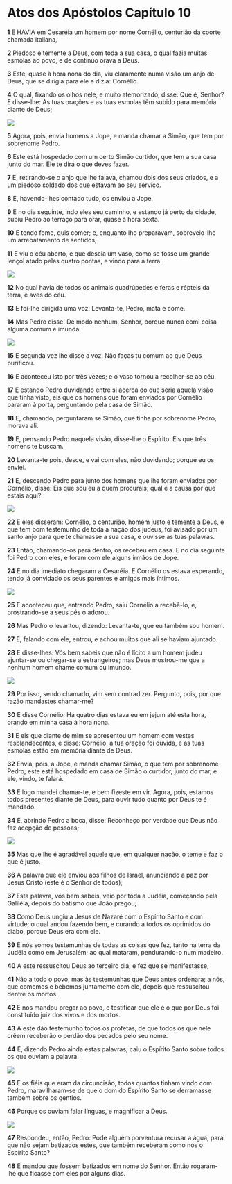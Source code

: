 # Atos dos Apóstolos Capítulo 10

**1** 	E HAVIA em Cesaréia um homem por nome Cornélio, centurião da coorte chamada italiana,

**2** 	Piedoso e temente a Deus, com toda a sua casa, o qual fazia muitas esmolas ao povo, e de contínuo orava a Deus.

**3** 	Este, quase à hora nona do dia, viu claramente numa visão um anjo de Deus, que se dirigia para ele e dizia: Cornélio.

**4** 	O qual, fixando os olhos nele, e muito atemorizado, disse: Que é, Senhor? E disse-lhe: As tuas orações e as tuas esmolas têm subido para memória diante de Deus;

![](../Images/SweetPublishing/44-10-1.jpg) 

**5** 	Agora, pois, envia homens a Jope, e manda chamar a Simão, que tem por sobrenome Pedro.

**6** 	Este está hospedado com um certo Simão curtidor, que tem a sua casa junto do mar. Ele te dirá o que deves fazer.

**7** 	E, retirando-se o anjo que lhe falava, chamou dois dos seus criados, e a um piedoso soldado dos que estavam ao seu serviço.

**8** 	E, havendo-lhes contado tudo, os enviou a Jope.

**9** 	E no dia seguinte, indo eles seu caminho, e estando já perto da cidade, subiu Pedro ao terraço para orar, quase à hora sexta.

**10** 	E tendo fome, quis comer; e, enquanto lho preparavam, sobreveio-lhe um arrebatamento de sentidos,

**11** 	E viu o céu aberto, e que descia um vaso, como se fosse um grande lençol atado pelas quatro pontas, e vindo para a terra.

![](../Images/SweetPublishing/44-10-2.jpg) 

**12** 	No qual havia de todos os animais quadrúpedes e feras e répteis da terra, e aves do céu.

**13** 	E foi-lhe dirigida uma voz: Levanta-te, Pedro, mata e come.

**14** 	Mas Pedro disse: De modo nenhum, Senhor, porque nunca comi coisa alguma comum e imunda.

![](../Images/SweetPublishing/44-10-3.jpg) 

**15** 	E segunda vez lhe disse a voz: Não faças tu comum ao que Deus purificou.

**16** 	E aconteceu isto por três vezes; e o vaso tornou a recolher-se ao céu.

**17** 	E estando Pedro duvidando entre si acerca do que seria aquela visão que tinha visto, eis que os homens que foram enviados por Cornélio pararam à porta, perguntando pela casa de Simão.

**18** 	E, chamando, perguntaram se Simão, que tinha por sobrenome Pedro, morava ali.

**19** 	E, pensando Pedro naquela visão, disse-lhe o Espírito: Eis que três homens te buscam.

**20** 	Levanta-te pois, desce, e vai com eles, não duvidando; porque eu os enviei.

**21** 	E, descendo Pedro para junto dos homens que lhe foram enviados por Cornélio, disse: Eis que sou eu a quem procurais; qual é a causa por que estais aqui?

![](../Images/SweetPublishing/44-10-4.jpg) 

**22** 	E eles disseram: Cornélio, o centurião, homem justo e temente a Deus, e que tem bom testemunho de toda a nação dos judeus, foi avisado por um santo anjo para que te chamasse a sua casa, e ouvisse as tuas palavras.

**23** 	Então, chamando-os para dentro, os recebeu em casa. E no dia seguinte foi Pedro com eles, e foram com ele alguns irmãos de Jope.

**24** 	E no dia imediato chegaram a Cesaréia. E Cornélio os estava esperando, tendo já convidado os seus parentes e amigos mais íntimos.

![](../Images/SweetPublishing/44-10-6.jpg) 

**25** 	E aconteceu que, entrando Pedro, saiu Cornélio a recebê-lo, e, prostrando-se a seus pés o adorou.

**26** 	Mas Pedro o levantou, dizendo: Levanta-te, que eu também sou homem.

**27** 	E, falando com ele, entrou, e achou muitos que ali se haviam ajuntado.

**28** 	E disse-lhes: Vós bem sabeis que não é lícito a um homem judeu ajuntar-se ou chegar-se a estrangeiros; mas Deus mostrou-me que a nenhum homem chame comum ou imundo.

![](../Images/SweetPublishing/44-10-5.jpg) 

**29** 	Por isso, sendo chamado, vim sem contradizer. Pergunto, pois, por que razão mandastes chamar-me?

**30** 	E disse Cornélio: Há quatro dias estava eu em jejum até esta hora, orando em minha casa à hora nona.

**31** 	E eis que diante de mim se apresentou um homem com vestes resplandecentes, e disse: Cornélio, a tua oração foi ouvida, e as tuas esmolas estão em memória diante de Deus.

**32** 	Envia, pois, a Jope, e manda chamar Simão, o que tem por sobrenome Pedro; este está hospedado em casa de Simão o curtidor, junto do mar, e ele, vindo, te falará.

**33** 	E logo mandei chamar-te, e bem fizeste em vir. Agora, pois, estamos todos presentes diante de Deus, para ouvir tudo quanto por Deus te é mandado.

**34** 	E, abrindo Pedro a boca, disse: Reconheço por verdade que Deus não faz acepção de pessoas;

![](../Images/SweetPublishing/44-10-7.jpg) 

**35** 	Mas que lhe é agradável aquele que, em qualquer nação, o teme e faz o que é justo.

**36** 	A palavra que ele enviou aos filhos de Israel, anunciando a paz por Jesus Cristo (este é o Senhor de todos);

**37** 	Esta palavra, vós bem sabeis, veio por toda a Judéia, começando pela Galiléia, depois do batismo que João pregou;

**38** 	Como Deus ungiu a Jesus de Nazaré com o Espírito Santo e com virtude; o qual andou fazendo bem, e curando a todos os oprimidos do diabo, porque Deus era com ele.

**39** 	E nós somos testemunhas de todas as coisas que fez, tanto na terra da Judéia como em Jerusalém; ao qual mataram, pendurando-o num madeiro.

**40** 	A este ressuscitou Deus ao terceiro dia, e fez que se manifestasse,

**41** 	Não a todo o povo, mas às testemunhas que Deus antes ordenara; a nós, que comemos e bebemos juntamente com ele, depois que ressuscitou dentre os mortos.

**42** 	E nos mandou pregar ao povo, e testificar que ele é o que por Deus foi constituído juiz dos vivos e dos mortos.

**43** 	A este dão testemunho todos os profetas, de que todos os que nele crêem receberão o perdão dos pecados pelo seu nome.

**44** 	E, dizendo Pedro ainda estas palavras, caiu o Espírito Santo sobre todos os que ouviam a palavra.

![](../Images/SweetPublishing/44-10-8.jpg) 

**45** 	E os fiéis que eram da circuncisão, todos quantos tinham vindo com Pedro, maravilharam-se de que o dom do Espírito Santo se derramasse também sobre os gentios.

**46** 	Porque os ouviam falar línguas, e magnificar a Deus.

![](../Images/SweetPublishing/44-10-9.jpg) 

**47** 	Respondeu, então, Pedro: Pode alguém porventura recusar a água, para que não sejam batizados estes, que também receberam como nós o Espírito Santo?

**48** 	E mandou que fossem batizados em nome do Senhor. Então rogaram-lhe que ficasse com eles por alguns dias.

